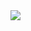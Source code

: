 <img src="https://capsule-render.vercel.app/api?type='wave'&color='NB0499'&height='20px'&section=header&text=''&fontSize=''" />
